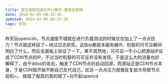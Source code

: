 ```yaml
---
title: 安全宝和加速乐开心聊天-震荡互联网
date: 2014-02-05 08:32:36
updated: 2014-02-05 08:32:36
tags: 好玩
---
```

   昨天玩opencdn，节点速度不错就在进行负载测试的时候仅仅加上了一点点压力！节点就这样挂了~
   经过日志研究，这些ip都是本服务器IP。机智的可可豆瞬间明白了什么，然后去面板上验证了一下，果不其然地，可可豆一不小心把源站IP设成了CDN节点的IP，不过当时机智的可可豆并没有发现。于是这么大的流量也好解释了，由于ddos的攻击，触发了CDN节点的自动回源，而源站正是CDN节点本身，于是CDN就开始不断自己反代自己，区区一点点压力就被反复放大导致节点宕机~。
   我错了我真的真的错了~对不起opencd